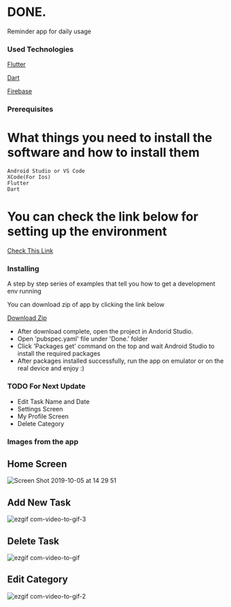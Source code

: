 # DONE.

Reminder app for daily usage

### Used Technologies
[Flutter](https://flutter.dev)

[Dart](https://dart.dev)

[Firebase](https://firebase.google.com)


### Prerequisites

# What things you need to install the software and how to install them

```
Android Studio or VS Code
XCode(For Ios)
Flutter
Dart
```

# You can check the link below for setting up the environment
[Check This Link](https://flutter.dev/docs/get-started/install)


### Installing

A step by step series of examples that tell you how to get a development env running

You can download zip of app by clicking the link below

[Download Zip](https://github.com/MirzayevFarid/DONE./archive/master.zip)

- After download complete, open the project in Andorid Studio.
- Open 'pubspec.yaml' file under 'Done.' folder
- Click 'Packages get' command on the top and wait Android Studio to install the required packages
- After packages installed successfully, run the app on emulator or on the real device and enjoy :)


### TODO For Next Update
  * Edit Task Name and Date
  * Settings Screen
  * My Profile Screen
  * Delete Category

### Images from the app

## Home Screen
![Screen Shot 2019-10-05 at 14 29 51](https://user-images.githubusercontent.com/29518613/66254443-0018d100-e77f-11e9-9e48-ce49312310fd.png)

## Add New Task
![ezgif com-video-to-gif-3](https://user-images.githubusercontent.com/29518613/66254474-3d7d5e80-e77f-11e9-91a9-a13c34e4882f.gif)

## Delete Task
![ezgif com-video-to-gif](https://user-images.githubusercontent.com/29518613/66254472-39e9d780-e77f-11e9-873e-0bb1315014f5.gif)

## Edit Category
![ezgif com-video-to-gif-2](https://user-images.githubusercontent.com/29518613/66254473-3c4c3180-e77f-11e9-9216-612718961b15.gif)





